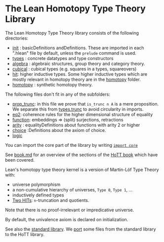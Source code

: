 The Lean Homotopy Type Theory Library
=====================================

The Lean Homotopy Type Theory library consists of the following directories:

* [init](init/init.md) : basicDefinitions andDefinitions. These are imported in each ".hlean" file by default, unless the `prelude` command is used.
* [types](types/types.md) : concrete datatypes and type constructors
* [algebra](algebra/algebra.md) : algebraic structures, group theory and category theory.
* [cubical](cubical/cubical.md) : cubical types (e.g. squares in a types, squareovers)
* [hit](hit/hit.md): higher inductive types. Some higher inductive types which are mostly relevant in homotopy theory are in the [homotopy](homotopy/homotopy.md) folder.
* [homotopy](homotopy/homotopy.md) : synthetic homotopy theory.

The following files don't fit in any of the subfolders:
* [prop_trunc](prop_trunc.hlean): in this file we prove that `is_trunc n A` is a mere proposition. We separate this from [types.trunc](types/trunc.hlean) to avoid circularity in imports.
* [eq2](eq2.hlean): coherence rules for the higher dimensional structure of equality
* [function](function.hlean): embeddings => (split) surjections, retractions
* [arity](arity.hlean) : equalityDefinitions about functions with arity 2 or higher
* [choice](choice.hlean) :Definitions about the axiom of choice.
* [logic](logic.hlean)

You can import the core part of the library by writing [`import core`](core.hlean)

See [book.md](book.md) for an overview of the sections of the [HoTT book](http://homotopytypetheory.org/book/) which have been covered.

Lean's homotopy type theory kernel is a version of Martin-Löf Type Theory with:

* universe polymorphism
* a non-cumulative hierarchy of universes, `Type 0`, `Type 1`, ...
* inductively defined types
* [Two HITs](init/hit.hlean): `n`-truncation and quotients.

Note that there is no proof-irrelevant or impredicative universe.

By default, the univalence axiom is declared on initialization.

See also the [standard library](../library/library.md). We [port](port.md) some files from the standard library to the HoTT library.
